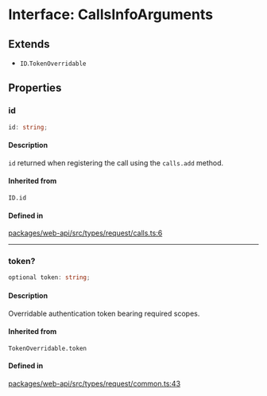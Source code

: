 # Interface: CallsInfoArguments

## Extends

- `ID`.`TokenOverridable`

## Properties

### id

```ts
id: string;
```

#### Description

`id` returned when registering the call using the `calls.add` method.

#### Inherited from

`ID.id`

#### Defined in

[packages/web-api/src/types/request/calls.ts:6](https://github.com/slackapi/node-slack-sdk/blob/main/packages/web-api/src/types/request/calls.ts#L6)

***

### token?

```ts
optional token: string;
```

#### Description

Overridable authentication token bearing required scopes.

#### Inherited from

`TokenOverridable.token`

#### Defined in

[packages/web-api/src/types/request/common.ts:43](https://github.com/slackapi/node-slack-sdk/blob/main/packages/web-api/src/types/request/common.ts#L43)
